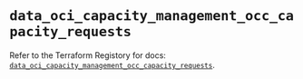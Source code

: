 # `data_oci_capacity_management_occ_capacity_requests`

Refer to the Terraform Registory for docs: [`data_oci_capacity_management_occ_capacity_requests`](https://registry.terraform.io/providers/oracle/oci/6.18.0/docs/data-sources/capacity_management_occ_capacity_requests).
